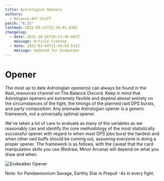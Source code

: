 ```yaml
---
title: Astrologian Openers
authors:
  - Balance-AST-Staff
patch: "6.21"
lastmod: 2022-09-21T23:34:41.839Z
changelog:
  - date: 2021-10-26T20:51:46.607Z
    message: Article Created.
  - date: 2022-03-04T21:43:54.532Z
    message: Updated for Endwalker
---
```

# Opener

The most up to date Astrologian opener(s) can always be found in the #ast_resources channel on The Balance Discord. Keep in mind that Astrologian openers are extremely flexible and depend almost entirely on the circumstances of the fight, the timings of the planned raid DPS bursts, and party composition. Any premade Astrologian opener is a generic framework, not a universally optimal opener.

We've taken a lot of care to evaluate as many of the variables as we reasonably can and identify the core methodology of the most statistically successful opener with regard to when most DPS jobs burst the hardest and when other raid buffs should be coming out, assuming everyone is doing a proper opener. The framework is as follows, with the caveat that the card manipulation skills you use (Redraw, Minor Arcana) will depend on what you draw and when.

![](/img/jobs/ast/ast_ew_opener_4.png "Endwalker Opener")




Note: for Pandaemonium Savage, Earthly Star is Prepull -4s in every fight. 